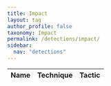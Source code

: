 ```yaml
---
title: Impact
layout: tag
author_profile: false
taxonomy: Impact
permalink: /detections/impact/
sidebar:
  nav: "detections"
---
```


| Name    |   Technique |     Tactic   |
| ----------- | ----------- |--------------|